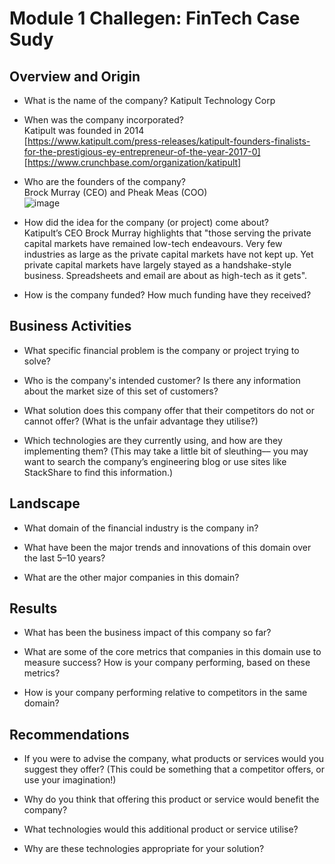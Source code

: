 # Module 1 Challegen: FinTech Case Sudy

## Overview and Origin

* What is the name of the company?
    Katipult Technology Corp

* When was the company incorporated? <br>
    Katipult was founded in 2014 <br> [https://www.katipult.com/press-releases/katipult-founders-finalists-for-the-prestigious-ey-entrepreneur-of-the-year-2017-0]<br>[https://www.crunchbase.com/organization/katipult]
* Who are the founders of the company? <br>
    Brock Murray (CEO) and Pheak Meas (COO) <br> ![image](https://user-images.githubusercontent.com/110504234/184503233-7acb321c-3be6-413c-a51a-f4b31b7b2acb.png)

* How did the idea for the company (or project) come about? <br> Katipult’s CEO Brock Murray highlights that "those serving the private capital markets have remained low-tech endeavours. Very few industries as large as the private capital markets have not kept up. Yet private capital markets have largely stayed as a handshake-style business. Spreadsheets and email are about as high-tech as it gets".

* How is the company funded? How much funding have they received?


## Business Activities

* What specific financial problem is the company or project trying to solve?

* Who is the company's intended customer?  Is there any information about the market size of this set of customers?

* What solution does this company offer that their competitors do not or cannot offer? (What is the unfair advantage they utilise?)

* Which technologies are they currently using, and how are they implementing them? (This may take a little bit of sleuthing–– you may want to search the company’s engineering blog or use sites like StackShare to find this information.)


## Landscape

* What domain of the financial industry is the company in?

* What have been the major trends and innovations of this domain over the last 5–10 years?

* What are the other major companies in this domain?


## Results

* What has been the business impact of this company so far?

* What are some of the core metrics that companies in this domain use to measure success? How is your company performing, based on these metrics?

* How is your company performing relative to competitors in the same domain?


## Recommendations

* If you were to advise the company, what products or services would you suggest they offer? (This could be something that a competitor offers, or use your imagination!)

* Why do you think that offering this product or service would benefit the company?

* What technologies would this additional product or service utilise?

* Why are these technologies appropriate for your solution?
